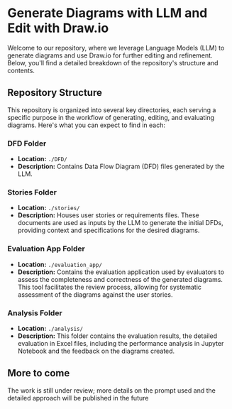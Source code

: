 # Generate Diagrams with LLM and Edit with Draw.io

Welcome to our repository, where we leverage Language Models (LLM) to generate diagrams and use Draw.io for further editing and refinement. Below, you'll find a detailed breakdown of the repository's structure and contents.

## Repository Structure

This repository is organized into several key directories, each serving a specific purpose in the workflow of generating, editing, and evaluating diagrams. Here's what you can expect to find in each:

### DFD Folder

- **Location:** `./DFD/`
- **Description:** Contains Data Flow Diagram (DFD) files generated by the LLM.

### Stories Folder

- **Location:** `./stories/`
- **Description:** Houses user stories or requirements files. These documents are used as inputs by the LLM to generate the initial DFDs, providing context and specifications for the desired diagrams.

### Evaluation App Folder

- **Location:** `./evaluation_app/`
- **Description:** Contains the evaluation application used by evaluators to assess the completeness and correctness of the generated diagrams. This tool facilitates the review process, allowing for systematic assessment of the diagrams against the user stories.

### Analysis Folder

- **Location:** `./analysis/`
- **Description:** This folder contains the evaluation results, the detailed evaluation in Excel files, including the performance analysis in Jupyter Notebook and the feedback on the diagrams created.

## More to come

The work is still under review; more details on the prompt used and the detailed approach will be published in the future